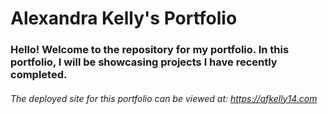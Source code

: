 # Alexandra Kelly's Portfolio

### Hello! Welcome to the repository for my portfolio. In this portfolio, I will be showcasing projects I have recently completed.

###### The deployed site for this portfolio can be viewed at: https://afkelly14.com

